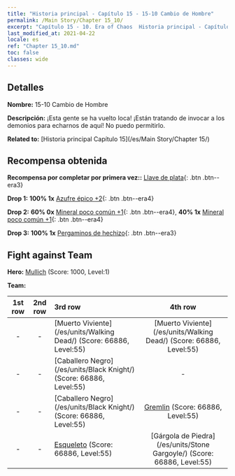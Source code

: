 ```yaml
---
title: "Historia principal - Capítulo 15 - 15-10 Cambio de Hombre"
permalink: /Main Story/Chapter 15_10/
excerpt: "Capítulo 15 - 10. Era of Chaos  Historia principal - Capítulo 15_10. 15-10 Cambio de Hombre"
last_modified_at: 2021-04-22
locale: es
ref: "Chapter 15_10.md"
toc: false
classes: wide
---
```


## Detalles

 **Nombre:** 15-10 Cambio de Hombre

 **Descripción:** ¡Esta gente se ha vuelto loca! ¡Están tratando de invocar a los demonios para echarnos de aquí! No puedo permitirlo.

 **Related to:** [Historia principal Capítulo 15](/es/Main Story/Chapter 15/)

## Recompensa obtenida

 **Recompensa por completar por primera vez::** [Llave de plata](/ItemsES/con_693/){: .btn .btn--era3}

 **Drop 1:** **100% 1x** [Azufre épico +2](/ItemsES/mat_50/){: .btn .btn--era4}

 **Drop 2:** **60% 0x** [Mineral poco común +1](/ItemsES/mat_40/){: .btn .btn--era4}, **40% 1x** [Mineral poco común +1](/ItemsES/mat_40/){: .btn .btn--era4}

 **Drop 3:** **100% 1x** [Pergaminos de hechizo](/ItemsES/con_694/){: .btn .btn--era3}


## Fight against Team
 **Hero:** [Mullich](/es/heroes/Mullich/) (Score: 1000, Level:1)

 **Team:**


  | 1st row | 2nd row | 3rd row | 4th row |
  |:----:|:----:|:----|:----:|
  | - | - | [Muerto Viviente](/es/units/Walking Dead/) (Score: 66886, Level:55)  | [Muerto Viviente](/es/units/Walking Dead/) (Score: 66886, Level:55)  |
  | - | - | [Caballero Negro](/es/units/Black Knight/) (Score: 66886, Level:55)  | - |
  | - | - | [Caballero Negro](/es/units/Black Knight/) (Score: 66886, Level:55)  | [Gremlin](/es/units/Gremlin/) (Score: 66886, Level:55)  |
  | - | - | [Esqueleto](/es/units/Skeleton/) (Score: 66886, Level:55)  | [Gárgola de Piedra](/es/units/Stone Gargoyle/) (Score: 66886, Level:55)  |


